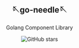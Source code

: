 <div align="center">
  
## 🪡go-needle🪡

<!-- prettier-ignore-start -->
<!-- markdownlint-disable-next-line MD036 -->
Golang Component Library
<!-- prettier-ignore-end -->
<img src="https://img.shields.io/github/stars/go-needle?style=social" alt="GitHub stars">
</div>
